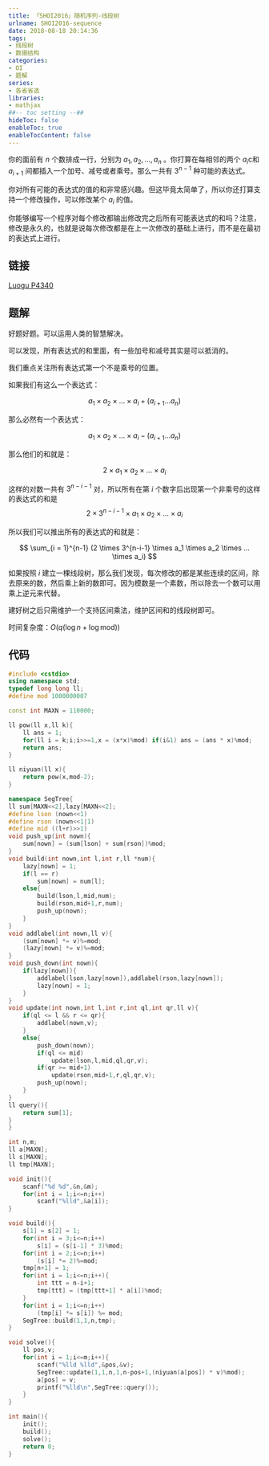 ```yaml
---
title: 「SHOI2016」随机序列-线段树
urlname: SHOI2016-sequence
date: 2018-08-18 20:14:36
tags:
- 线段树
- 数据结构
categories: 
- OI
- 题解
series:
- 各省省选
libraries:
- mathjax 
##-- toc setting --##
hideToc: false
enableToc: true
enableTocContent: false
---
```


你的面前有 $n$ 个数排成一行，分别为 $a_1,a_2,...,a_n$ 。你打算在每相邻的两个 $a_i$c和 $a_{i+1}$ 间都插入一个加号、减号或者乘号。那么一共有 $3^{n-1}$ 种可能的表达式。

你对所有可能的表达式的值的和非常感兴趣。但这毕竟太简单了，所以你还打算支持一个修改操作，可以修改某个 $a_i$ 的值。

你能够编写一个程序对每个修改都输出修改完之后所有可能表达式的和吗？注意，修改是永久的，也就是说每次修改都是在上一次修改的基础上进行，而不是在最初的表达式上进行。

<!--more-->

## 链接

[Luogu P4340](https://www.luogu.org/problemnew/show/P4340)

## 题解

好题好题。可以运用人类的智慧解决。

可以发现，所有表达式的和里面，有一些加号和减号其实是可以抵消的。

我们重点关注所有表达式第一个不是乘号的位置。

如果我们有这么一个表达式：

$$
a_1 \times a_2 \times ... \times a_i + (a_{i+1} ... a_{n})
$$

那么必然有一个表达式：

$$
a_1 \times a_2 \times ... \times a_i - (a_{i+1} ... a_{n})
$$

那么他们的和就是：

$$
2 \times a_1 \times a_2 \times ... \times a_i
$$

这样的对数一共有 $3^{n-i-1}$ 对，所以所有在第 $i$ 个数字后出现第一个非乘号的这样的表达式的和是
$$
2 \times 3^{n-i-1} \times a_1 \times a_2 \times ... \times a_i 
$$

所以我们可以推出所有的表达式的和就是：

$$
\sum_{i = 1}^{n-1} (2 \times 3^{n-i-1} \times a_1 \times a_2 \times ... \times a_i)
$$

如果按照 $i$ 建立一棵线段树，那么我们发现，每次修改的都是某些连续的区间，除去原来的数，然后乘上新的数即可。因为模数是一个素数，所以除去一个数可以用乘上逆元来代替。

建好树之后只需维护一个支持区间乘法，维护区间和的线段树即可。

时间复杂度：$O(q (\log{n} + \log{\text{mod}}))$

## 代码


```cpp
#include <cstdio>
using namespace std;
typedef long long ll;
#define mod 1000000007

const int MAXN = 110000;

ll pow(ll x,ll k){
    ll ans = 1;
    for(ll i = k;i;i>>=1,x = (x*x)%mod) if(i&1) ans = (ans * x)%mod;
    return ans;
}

ll niyuan(ll x){
    return pow(x,mod-2);
}

namespace SegTree{
ll sum[MAXN<<2],lazy[MAXN<<2];
#define lson (nown<<1)
#define rson (nown<<1|1)
#define mid ((l+r)>>1)
void push_up(int nown){
    sum[nown] = (sum[lson] + sum[rson])%mod;
}
void build(int nown,int l,int r,ll *num){
    lazy[nown] = 1;
    if(l == r)
        sum[nown] = num[l];
    else{
        build(lson,l,mid,num);
        build(rson,mid+1,r,num);
        push_up(nown);
    }
}
void addlabel(int nown,ll v){
    (sum[nown] *= v)%=mod;
    (lazy[nown] *= v)%=mod;
}
void push_down(int nown){
    if(lazy[nown]){
        addlabel(lson,lazy[nown]),addlabel(rson,lazy[nown]);
        lazy[nown] = 1;
    }
}
void update(int nown,int l,int r,int ql,int qr,ll v){
    if(ql <= l && r <= qr){
        addlabel(nown,v); 
    }
    else{
        push_down(nown);
        if(ql <= mid)
            update(lson,l,mid,ql,qr,v);
        if(qr >= mid+1)
            update(rson,mid+1,r,ql,qr,v);
        push_up(nown);
    }
}
ll query(){
    return sum[1];
}
}

int n,m;
ll a[MAXN];
ll s[MAXN];
ll tmp[MAXN];

void init(){
    scanf("%d %d",&n,&m);
    for(int i = 1;i<=n;i++)
        scanf("%lld",&a[i]);
}

void build(){
    s[1] = s[2] = 1;
    for(int i = 3;i<=n;i++)
        s[i] = (s[i-1] * 3)%mod;
    for(int i = 2;i<=n;i++)
        (s[i] *= 2)%=mod;
    tmp[n+1] = 1;
    for(int i = 1;i<=n;i++){
        int ttt = n-i+1;
        tmp[ttt] = (tmp[ttt+1] * a[i])%mod;
    }
    for(int i = 1;i<=n;i++)
        (tmp[i] *= s[i]) %= mod;
    SegTree::build(1,1,n,tmp);
}

void solve(){
    ll pos,v;
    for(int i = 1;i<=m;i++){
        scanf("%lld %lld",&pos,&v);
        SegTree::update(1,1,n,1,n-pos+1,(niyuan(a[pos]) * v)%mod);
        a[pos] = v;
        printf("%lld\n",SegTree::query());
    }
}

int main(){
    init();
    build();
    solve();
    return 0;
}
```



